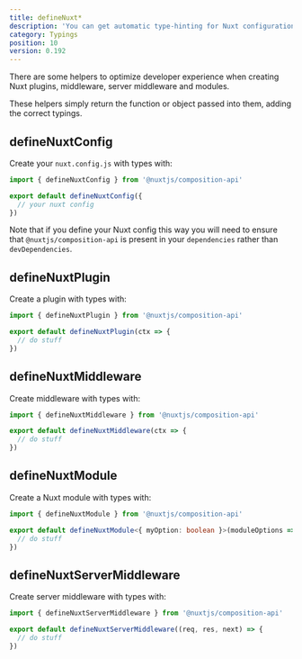```yaml
---
title: defineNuxt*
description: 'You can get automatic type-hinting for Nuxt configuration, plugins, middleware, modules and serverMiddleware.'
category: Typings
position: 10
version: 0.192
---
```


There are some helpers to optimize developer experience when creating Nuxt plugins, middleware, server middleware and modules.

These helpers simply return the function or object passed into them, adding the correct typings.

## defineNuxtConfig

Create your `nuxt.config.js` with types with:

```ts
import { defineNuxtConfig } from '@nuxtjs/composition-api'

export default defineNuxtConfig({
  // your nuxt config
})
```

<alert type="warning">Note that if you define your Nuxt config this way you will need to ensure that `@nuxtjs/composition-api` is present in your `dependencies` rather than `devDependencies`.</alert>

## defineNuxtPlugin

Create a plugin with types with:

```ts
import { defineNuxtPlugin } from '@nuxtjs/composition-api'

export default defineNuxtPlugin(ctx => {
  // do stuff
})
```

## defineNuxtMiddleware

Create middleware with types with:

```ts
import { defineNuxtMiddleware } from '@nuxtjs/composition-api'

export default defineNuxtMiddleware(ctx => {
  // do stuff
})
```

## defineNuxtModule

Create a Nuxt module with types with:

```ts
import { defineNuxtModule } from '@nuxtjs/composition-api'

export default defineNuxtModule<{ myOption: boolean }>(moduleOptions => {
  // do stuff
})
```

## defineNuxtServerMiddleware

Create server middleware with types with:

```ts
import { defineNuxtServerMiddleware } from '@nuxtjs/composition-api'

export default defineNuxtServerMiddleware((req, res, next) => {
  // do stuff
})
```
